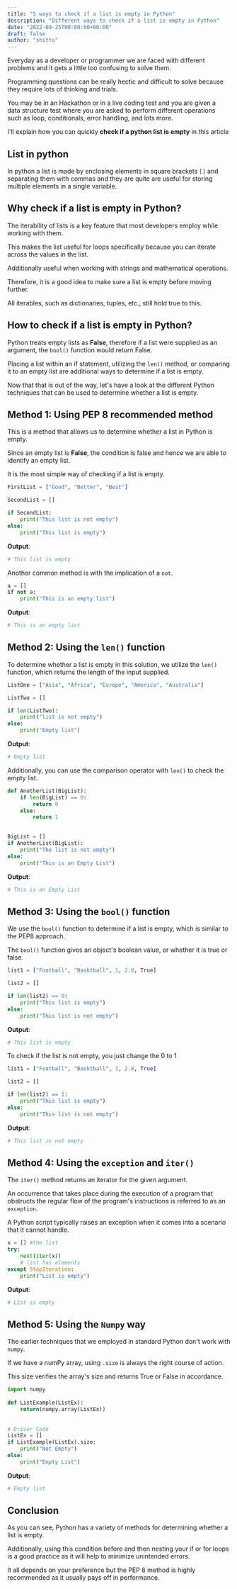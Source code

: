 ```yaml
---
title: "5 ways to check if a list is empty in Python"
description: "Different ways to check if a list is empty in Python"
date: "2022-09-25T00:00:00+00:00"
draft: false
author: "shittu"
---
```


Everyday as a developer or programmer we are faced with different problems and it gets a little too confusing to solve them. 

Programming questions can be really hectic and difficult to solve because they require lots of thinking and trials. 

You may be in an Hackathon or in a live coding test and you are given a data structure test where you are asked to perform different operations such as loop, conditionals, error handling, and lots more. 

I'll explain how you can quickly **check if a python list is empty** in this article

## List in python

In python a list is made by enclosing elements in square brackets `[]` and separating them with commas and they are quite are useful for storing multiple elements in a single variable.

## Why check if a list is empty in Python?

The iterability of lists is a key feature that most developers employ while working with them. 

This makes the list useful for loops specifically because you can iterate across the values in the list. 

Additionally useful when working with strings and mathematical operations.

Therefore, it is a good idea to make sure a list is empty before moving further.

All iterables, such as dictionaries, tuples, etc., still hold true to this.

## How to check if a list is empty in Python?

Python treats empty lists as **False**, therefore if a list were supplied as an argument, the `bool()` function would return False. 

Placing a list within an if statement, utilizing the `len()` method, or comparing it to an empty list are additional ways to determine if a list is empty.

Now that that is out of the way, let's have a look at the different Python techniques that can be used to determine whether a list is empty.


## Method 1: Using PEP 8 recommended method

This is a method that allows us to determine whether a list in Python is empty. 

Since an empty list is **False**, the condition is false and hence we are able to identify an empty list. 

It is the most simple way of checking if a list is empty. 

```python
FirstList = ["Good", "Better", "Best"]

SecondList = []

if SecondList:
    print("This list is not empty")
else:
    print("This list is empty")

```

**Output**:
```python
# This list is empty
```

Another common method is with the implication of a `not`.

```python
a = []
if not a:
    print("This is an empty list")

```

**Output**:
```python
# This is an empty list
```

## Method 2: Using the `len()` function

To determine whether a list is empty in this solution, we utilize the `len()` function, which returns the length of the input supplied. 

```python
ListOne = ["Asia", "Africa", "Europe", "America", "Australia"]

ListTwo = []

if len(ListTwo):
    print("list is not empty")
else:
    print("Empty list")

```

**Output**:
```python
# Empty list
```

Additionally, you can use the comparison operator with `len()` to check the empty list.

```python
def AnotherList(BigList):
    if len(BigList) == 0:
        return 0
    else:
        return 1
 

BigList = []
if AnotherList(BigList):
    print("The list is not empty")
else:
    print("This is an Empty List")

```

**Output**:
```python
# This is an Empty List
```

## Method 3: Using the `bool()` function

We use the `bool()` function to determine if a list is empty, which is similar to the PEP8 approach. 

The `bool()` function gives an object's boolean value, or whether it is true or false.

```python
list1 = ["Football", "Basktball", 1, 2.8, True]

list2 = []

if len(list2) == 0:
    print("This list is empty")
else:
    print("This list is not empty")

```
**Output**:
```python
# This list is empty
```
To check if the list is not empty, you just change the 0 to 1

```python
list1 = ["Football", "Basktball", 1, 2.8, True]

list2 = []

if len(list2) == 1:
    print("This list is empty")
else:
    print("This list is not empty")

```
**Output**:
```python
# This list is not empty
```

## Method 4: Using the `exception` and `iter()`

The `iter()` method returns an iterator for the given argument.

An occurrence that takes place during the execution of a program that obstructs the regular flow of the program's instructions is referred to as an `exception`. 

A Python script typically raises an exception when it comes into a scenario that it cannot handle.

```python
x = [] #the list
try:
    next(iter(x))
    # list has elements
except StopIteration:
    print("List is empty")

```

**Output**:
```python
# List is empty
```

## Method 5: Using the `Numpy` way


The earlier techniques that we employed in standard Python don't work with `numpy`.

If we have a numPy array, using `.size` is always the right course of action. 

This size verifies the array's size and returns True or False in accordance.

```python
import numpy
 
def ListExample(ListEx):
    return(numpy.array(ListEx))
 
 
# Driver Code
ListEx = []
if ListExample(ListEx).size:
    print("Not Empty")
else:
    print("Empty List")

```

**Output**:
```python
# Empty list
```

## Conclusion

As you can see, Python has a variety of methods for determining whether a list is empty. 

Additionally, using this condition before and then nesting your if or for loops is a good practice as it will help to minimize unintended errors. 

It all depends on your preference but the PEP 8 method is highly recommended as it usually pays off in performance.






